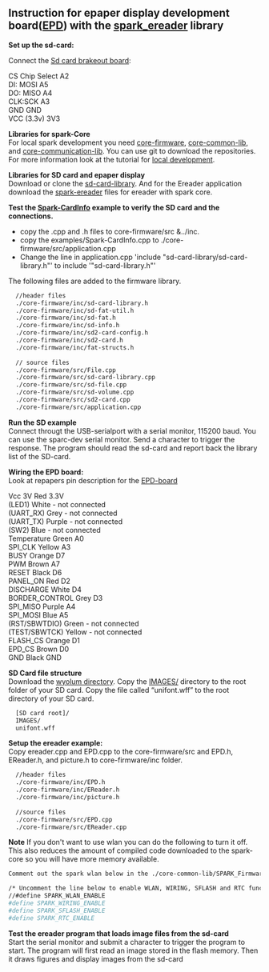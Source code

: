 ## Instruction for epaper display development board([EPD](http://www.adafruit.com/products/1346)) with the [spark_ereader](https://github.com/androw72/spark-ereader) library

__Set up the sd-card:__

Connect the [Sd card brakeout board](https://learn.adafruit.com/adafruit-micro-sd-breakout-board-card-tutorial):

CS Chip Select A2  
DI: MOSI A5  
DO: MISO A4  
CLK:SCK A3  
GND GND  
VCC (3.3v) 3V3  
  

__Libraries for spark-Core__  
 For local spark development you need [core-firmware](https://github.com/spark/core-firmware.git), [core-common-lib](https://github.com/spark/core-common-lib.git), and [core-communication-lib](https://github.com/spark/core-communication-lib.git). You can use git to download the repositories. For more information look at the tutorial for [local development](http://community.spark.io/t/local-development-and-gdb-debugging-with-netbeans-a-step-by-step-guide/7829).  

__Libraries for SD card and epaper display__  
Download or clone the [sd-card-library](https://github.com/mumblepins/sd-card-library). And for the Ereader application download the [spark-ereader](https://github.com/androw72/spark-ereader.git) files for ereader with spark core.    


__Test the [Spark-CardInfo](https://github.com/mumblepins/sd-card-library/blob/master/firmware/examples/Spark-CardInfo.cpp) example to verify the SD card and the connections.__

 - copy the .cpp and .h files to core-firmware/src &../inc. 
 - copy the examples/Spark-CardInfo.cpp to ./core-firmware/src/application.cpp
 - Change the line in application.cpp 'include "sd-card-library/sd-card-library.h"' to include '"sd-card-library.h"'  

The following files are added to the firmware library.
 
```sh 
  //header files
  ./core-firmware/inc/sd-card-library.h
  ./core-firmware/inc/sd-fat-util.h
  ./core-firmware/inc/sd-fat.h
  ./core-firmware/inc/sd-info.h
  ./core-firmware/inc/sd2-card-config.h
  ./core-firmware/inc/sd2-card.h
  ./core-firmware/inc/fat-structs.h
  
  // source files
  ./core-firmware/src/File.cpp
  ./core-firmware/src/sd-card-library.cpp
  ./core-firmware/src/sd-file.cpp
  ./core-firmware/src/sd-volume.cpp
  ./core-firmware/src/sd2-card.cpp
  ./core-firmware/src/application.cpp
```

__Run the SD example__  
Connect througt the USB-serialport with a serial monitor, 115200 baud. You can use the sparc-dev serial monitor. Send a character to trigger the response. The program should read the sd-card and report back the library list of the SD-card.


__Wiring the EPD board:__  
Look at repapers pin description for the [EPD-board](http://repaper.org/doc/extension_board.html)

Vcc 3V Red 3.3V  
(LED1) White - not connected  
(UART_RX) Grey - not connected  
(UART_TX) Purple - not connected  
(SW2) Blue - not connected  
Temperature Green A0  
SPI_CLK Yellow A3  
BUSY Orange D7  
PWM Brown A7  
RESET Black D6  
PANEL_ON Red D2  
DISCHARGE White D4  
BORDER_CONTROL Grey D3  
SPI_MISO Purple A4  
SPI_MOSI Blue A5  
(RST/SBWTDIO) Green - not connected  
(TEST/SBWTCK) Yellow - not connected  
FLASH_CS Orange D1  
EPD_CS Brown D0  
GND Black GND  

__SD Card file structure__  
Download the [wyolum directory](https://github.com/wyolum/EPD).  Copy the [IMAGES/](https://github.com/wyolum/EPD/tree/master/libraries/EReader/examples/IMAGES) directory to the root folder of your SD card.  Copy the file called “unifont.wff” to the root directory of your SD card. 

```sh 
  [SD card root]/
  IMAGES/
  unifont.wff
```


__Setup the ereader example:__  
Copy ereader.cpp and EPD.cpp to the core-firmware/src and EPD.h, EReader.h, and picture.h to core-firmware/inc folder.  


```sh 
  //header files
  ./core-firmware/inc/EPD.h
  ./core-firmware/inc/EReader.h
  ./core-firmware/inc/picture.h
  
  //source files
  ./core-firmware/src/EPD.cpp
  ./core-firmware/src/EReader.cpp
```

__Note__
If you don't want to use wlan you can do the following to turn it off. This also reduces the amount of compiled code downloaded to the spark-core so you will have more memory available.
```sh 
Comment out the spark wlan below in the ./core-common-lib/SPARK_Firmware_Driver/inc/platform_config.h

/* Uncomment the line below to enable WLAN, WIRING, SFLASH and RTC functionality */
//#define SPARK_WLAN_ENABLE
#define SPARK_WIRING_ENABLE
#define SPARK_SFLASH_ENABLE
#define SPARK_RTC_ENABLE
```

__Test the ereader program that loads image files from the sd-card__  
Start the serial monitor  and submit a character to trigger the program to start. The program will first read an image stored in the flash memory. Then it draws figures and display images from the sd-card




